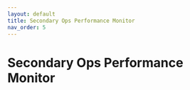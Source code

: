 ```yaml
---
layout: default
title: Secondary Ops Performance Monitor
nav_order: 5
---
```

# Secondary Ops Performance Monitor